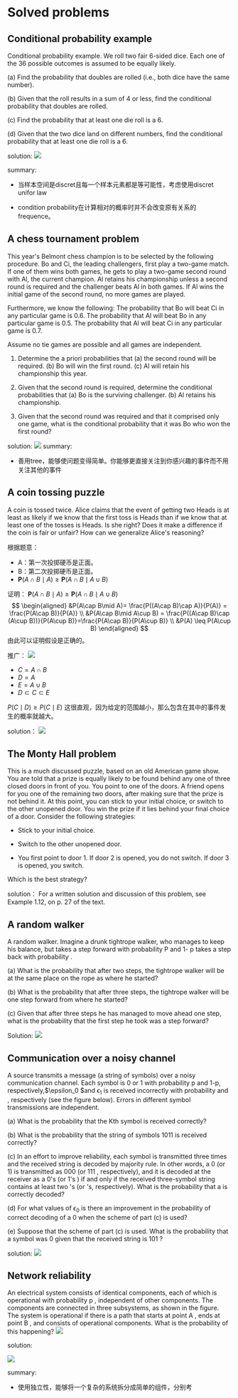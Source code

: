 # Solved problems

## Conditional probability example

Conditional probability example. We roll two fair 6-sided dice. Each one of the 36 possible outcomes is assumed to be equally likely.

(a) Find the probability that doubles are rolled (i.e., both dice have the same number).

(b) Given that the roll results in a sum of 4 or less, find the conditional probability that doubles are rolled.

(c) Find the probability that at least one die roll is a 6.

(d) Given that the two dice land on different numbers, find the conditional probability that at least one die roll is a 6.

solution:
![](ref/sp2/20230710110457.png)

summary:

* 当样本空间是discret且每一个样本元素都是等可能性，考虑使用discret unifor law

* condition probability在计算相对的概率时并不会改变原有关系的frequence。

## A chess tournament problem

This year's Belmont chess champion is to be selected by the following procedure. Bo and Ci, the leading challengers, first play a two-game match. If one of them wins both games, he gets to play a two-game second round with Al, the current champion. Al retains his championship unless a second round is required and the challenger beats Al in both games. If Al wins the initial game of the second round, no more games are played.

Furthermore, we know the following:
 The probability that Bo will beat Ci in any particular game is 0.6.
 The probability that Al will beat Bo in any particular game is 0.5.
 The probability that Al will beat Ci in any particular game is 0.7.

Assume no tie games are possible and all games are independent.

1. Determine the a priori probabilities that
(a) the second round will be required.
(b) Bo will win the first round.
(c) Al will retain his championship this year.

2. Given that the second round is required, determine the conditional probabilities that
(a) Bo is the surviving challenger.
(b) Al retains his championship.

3. Given that the second round was required and that it comprised only one game, what is the conditional probability that it was Bo who won the first round?

solution:
![](ref/sp2/20230710150424.png)
summary:

* 善用tree，能够使问题变得简单。你能够更直接关注到你感兴趣的事件而不用关注其他的事件

## A coin tossing puzzle

 A coin is tossed twice. Alice claims that the event of getting two Heads is at least as likely if we know that the first toss is Heads than if we know that at least one of the tosses is Heads. Is she right? Does it make a difference if the coin is fair or unfair? How can we generalize Alice's reasoning?

根据题意：

* A：第一次投掷硬币是正面。
* B：第二次投掷硬币是正面。
* $\mathbf{P}(A\cap B\mid A) \geq \mathbf{P}(A\cap B\mid A\cup B)$

证明： $\mathbf{P}(A\cap B\mid A) \geq \mathbf{P}(A\cap B\mid A\cup B)$
$$
\begin{aligned}
&P(A\cap B\mid A)= \frac{P((A\cap B)\cap A)}{P(A)} = \frac{P(A\cap B)}{P(A)} \\
&P(A\cap B\mid A\cup B) = \frac{P((A\cap B)\cap (A\cup B))}{P(A\cup B)}=\frac{P(A\cap B)}{P(A\cup B)} \\
&P(A) \leq P(A\cup B)
\end{aligned}
$$
由此可以证明假设是正确的。

推广：
![](ref/sp2/20230710162117.png)

* $C = A\cap B$
* $D = A$
* $E = A\cup B$
* $D\subset C\subset E$

$P(C\mid D) \geq P(C\mid E)$
这很直观，因为给定的范围越小，那么包含在其中的事件发生的概率就越大。

solution：
![](ref/sp2/20230710155740.png)

## The Monty Hall problem

This is a much discussed puzzle, based on an old American game show. You are told that a prize is equally likely to be found behind any one of three closed doors in front of you. You point to one of the doors. A friend opens for you one of the remaining two doors, after making sure that the prize is not behind it. At this point, you can stick to your initial choice, or switch to the other unopened door. You win the prize if it lies behind your final choice of a door. Consider the following strategies:

* Stick to your initial choice.

* Switch to the other unopened door.

* You first point to door 1. If door 2 is opened, you do not switch. If door 3 is opened, you switch.

Which is the best strategy?

solution：
For a written solution and discussion of this problem, see Example 1.12, on p. 27 of the text.

## A random walker

A random walker. Imagine a drunk tightrope walker, who manages to keep his balance, but takes a step forward with probability P and 1- p takes a step back with probability .

(a) What is the probability that after two steps, the tightrope walker will be at the same place on the rope as where he started?

(b) What is the probability that after three steps, the tightrope walker will be one step forward from where he started?

(c) Given that after three steps he has managed to move ahead one step, what is the probability that the first step he took was a step forward?

Solution:
![](ref/sp2.png)

## Communication over a noisy channel

A source transmits a message (a string of symbols) over a noisy communication channel. Each symbol is 0 or 1 with probability p and 1-p, respectively,$\epsilon_0 $and $\epsilon_1$ is received incorrectly with probability  and , respectively (see the figure below). Errors in different symbol transmissions are independent.

(a) What is the probability that the Kth symbol is received correctly?

(b) What is the probability that the string of symbols 1011  is received correctly?

(c) In an effort to improve reliability, each symbol is transmitted three times and the received string is decoded by majority rule. In other words, a 0 (or 1) is transmitted as 000 (or 111 , respectively), and it is decoded at the receiver as a 0's (or 1's ) if and only if the received three-symbol string contains at least two 's (or 's, respectively). What is the probability that a  is correctly decoded?

(d) For what values  of $\epsilon_0$ is there an improvement in the probability of correct decoding of a 0 when the scheme of part (c) is used?

(e) Suppose that the scheme of part (c) is used. What is the probability that a symbol was 0 given that the received string is 101 ?

solution:
![](ref/sp2/20230710185009.png)

## Network reliability

An electrical system consists of identical components, each of which is operational with probability p , independent of other components. The components are connected in three subsystems, as shown in the figure. The system is operational if there is a path that starts at point A , ends at point B , and consists of operational components. What is the probability of this happening?
![](ref/sp2/20230710190938.png)

solution:

![](ref/sp2/20230710191211.png)

summary:

* 使用独立性，能够将一个复杂的系统拆分成简单的组件，分别考
